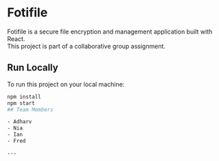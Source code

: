# Fotifile

Fotifile is a secure file encryption and management application built with React.  
This project is part of a collaborative group assignment.

## Run Locally

To run this project on your local machine:

```bash
npm install
npm start
## Team Members

- Adharv  
- Nia  
- Ian  
- Fred

---